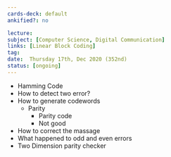 ```yaml
---
cards-deck: default
ankified?: no

lecture:
subject: [Computer Science, Digital Communication]
links: [Linear Block Coding]
tag:
date:  Thursday 17th, Dec 2020 (352nd)
status: [ongoing]
---
```


- Hamming Code
- How to detect two error?
- How to generate codewords
	- Parity
		- Parity code
		- Not good
- How to correct the massage
- What happened to odd and even errors
- Two Dimension parity checker 